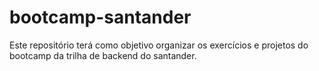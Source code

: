 # bootcamp-santander
Este repositório terá como objetivo organizar os exercícios e projetos do bootcamp da trilha de backend do santander.
